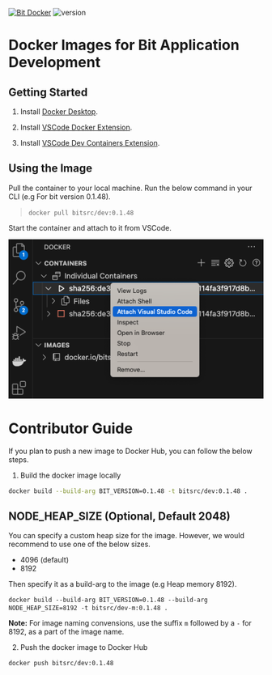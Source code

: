 [![Bit Docker](https://img.shields.io/badge/Bit-Docker-086dd7)](https://hub.docker.com/u/bitsrc) ![version](https://img.shields.io/badge/Image-bitsrc/dev:0.1.48-brightgreen)
# Docker Images for Bit Application Development

## Getting Started

1. Install [Docker Desktop](https://www.docker.com/products/docker-desktop/).

2. Install [VSCode Docker Extension](https://marketplace.visualstudio.com/items?itemName=ms-azuretools.vscode-docker).

3. Install [VSCode Dev Containers Extension](https://marketplace.visualstudio.com/items?itemName=ms-vscode-remote.remote-containers).

## Using the Image

Pull the container to your local machine. Run the below command in your CLI (e.g For bit version 0.1.48).

> `docker pull bitsrc/dev:0.1.48`

Start the container and attach to it from VSCode.

![VSCode Docker Attach](images/vscode-docker-attach.png)

# Contributor Guide
If you plan to push a new image to Docker Hub, you can follow the below steps.

1. Build the docker image locally

```sh
docker build --build-arg BIT_VERSION=0.1.48 -t bitsrc/dev:0.1.48 .
```

## NODE_HEAP_SIZE (Optional, Default 2048)

You can specify a custom heap size for the image. However, we would recommend to use one of the below sizes.

- 4096 (default)
- 8192

Then specify it as a build-arg to the image (e.g Heap memory 8192).

```
docker build --build-arg BIT_VERSION=0.1.48 --build-arg NODE_HEAP_SIZE=8192 -t bitsrc/dev-m:0.1.48 .
```

**Note:** For image naming convensions, use the suffix `m` followed by a `-` for 8192, as a part of the image name.

2. Push the docker image to Docker Hub

```
docker push bitsrc/dev:0.1.48
```

